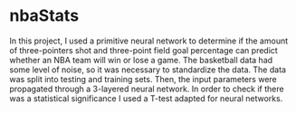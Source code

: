 # nbaStats

In this project, I used a primitive neural network to determine if the amount of three-pointers shot and three-point field goal percentage can predict whether an NBA team will win or lose a game. The basketball data had some level of noise, so it was necessary to standardize the data. The data was split into testing and training sets. Then, the input parameters were propagated through a 3-layered neural network. In order to check if there was a statistical significance I used a T-test adapted for neural networks.
